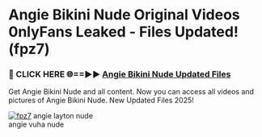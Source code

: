 # Angie Bikini Nude Original Videos 0nlyFans Leaked - Files Updated! (fpz7)

<h3>🔴 CLICK HERE 🌐==►► <a href="https://tinyurl.com/52m3yx9h" rel="nofollow">Angie Bikini Nude Updated Files</a></h3>

Get Angie Bikini Nude and all content. Now you can access all videos and pictures of Angie Bikini Nude. New Updated Files 2025!

[![fpz7](https://i.imgur.com/TnHtlc8.gif)](https://tinyurl.com/52m3yx9h)
angie layton nude<br>
angie vuha nude